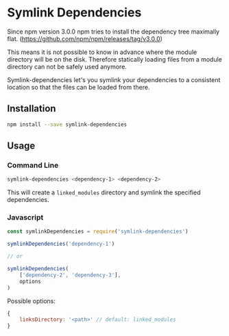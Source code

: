 # Symlink Dependencies

Since npm version 3.0.0 npm tries to install the dependency tree
maximally flat. (https://github.com/npm/npm/releases/tag/v3.0.0)

This means it is not possible to know in advance
where the module directory will be on the disk.
Therefore statically loading files from a module directory
can not be safely used anymore.

Symlink-dependencies let's you symlink your dependencies
to a consistent location so that the files can be loaded from there.


## Installation

```sh
npm install --save symlink-dependencies
```


## Usage

### Command Line

```sh
symlink-dependencies <dependency-1> <dependency-2>
```

This will create a `linked_modules` directory
and symlink the specified dependencies.


### Javascript

```js
const symlinkDependencies = require('symlink-dependencies')

symlinkDependencies('dependency-1')

// or

symlinkDependencies(
	['dependency-2', 'dependency-3'],
	options
)
```

Possible options:

```js
{
	linksDirectory: '<path>' // default: linked_modules
}
```
